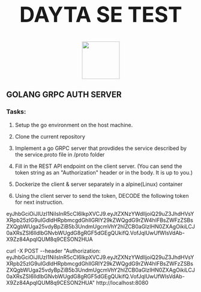 # <center> <h1> DAYTA SE TEST </h1> </center>

<p align="center">
  <img src="https://dayta-public-assets.s3-ap-southeast-1.amazonaws.com/dayta_logo_full_color.png" height="100"/>
</p>

## GOLANG GRPC AUTH SERVER

### Tasks:

1. Setup the go environment on the host machine.

2. Clone the current repository

3. Implement a go GRPC server that provdides the service described by the service.proto file in /proto folder

4. Fill in the REST API endpoint on the client server. (You can send the token string as an "Authorization" header or in the body. It is up to you.)

5. Dockerize the client & server separately in a alpine(Linux) container

6. Using the client server to send the token, DECODE the following token for next instruction.

eyJhbGciOiJIUzI1NiIsInR5cCI6IkpXVCJ9.eyJtZXNzYWdlIjoiQ29uZ3JhdHVsYXRpb25zIG9uIGdldHRpbmcgdGhlIGRlY29kZWQgdG9rZW4hIFBsZWFzZSBsZXQgbWUga25vdyBpZiB5b3UndmUgcmVhY2hlZCB0aGlzIHN0ZXAgOikiLCJ0aXRsZSI6IldlbGNvbWUgdG8gRGF5dGEgQUkifQ.VofJqlUwUfWIsVdAb-X9Zz84ApqIQUM8q9CESON2HUA

curl -X POST --header "Authorization: eyJhbGciOiJIUzI1NiIsInR5cCI6IkpXVCJ9.eyJtZXNzYWdlIjoiQ29uZ3JhdHVsYXRpb25zIG9uIGdldHRpbmcgdGhlIGRlY29kZWQgdG9rZW4hIFBsZWFzZSBsZXQgbWUga25vdyBpZiB5b3UndmUgcmVhY2hlZCB0aGlzIHN0ZXAgOikiLCJ0aXRsZSI6IldlbGNvbWUgdG8gRGF5dGEgQUkifQ.VofJqlUwUfWIsVdAb-X9Zz84ApqIQUM8q9CESON2HUA" http://localhost:8080
